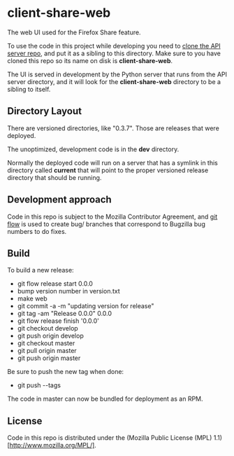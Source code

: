 # client-share-web

The web UI used for the Firefox Share feature.

To use the code in this project while developing you need to [clone the API server
repo](https://github.com/mozilla/f1), and put it as a sibling to this directory.
Make sure to you have cloned this repo so its name on disk is **client-share-web**.

The UI is served in development by the Python server that runs from the API server
directory, and it will look for the **client-share-web** directory to be a sibling
to itself.

## Directory Layout

There are versioned directories, like "0.3.7". Those are releases that were deployed.

The unoptimized, development code is in the **dev** directory.

Normally the deployed code will run on a server that has a symlink in this
directory called **current** that will point to the proper versioned release
directory that should be running.

## Development approach

Code in this repo is subject to the Mozilla Contributor Agreement, and
[git flow](http://jeffkreeftmeijer.com/2010/why-arent-you-using-git-flow/)
is used to create bug/ branches that correspond to Bugzilla bug numbers to do fixes.

## Build

To build a new release:

* git flow release start 0.0.0
* bump version number in version.txt
* make web
* git commit -a -m "updating version for release"
* git tag -am "Release 0.0.0" 0.0.0
* git flow release finish '0.0.0'
* git checkout develop
* git push origin develop
* git checkout master
* git pull origin master
* git push origin master

Be sure to push the new tag when done:

* git push --tags

The code in master can now be bundled for deployment as an RPM.

## License

Code in this repo is distributed under the (Mozilla Public License (MPL) 1.1)[http://www.mozilla.org/MPL/].
